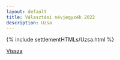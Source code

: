 ```yaml
---
layout: default
title: Választási névjegyzék 2022
description: Uzsa
---
```


{% include settlementHTMLs/Uzsa.html %}

[Vissza](../)